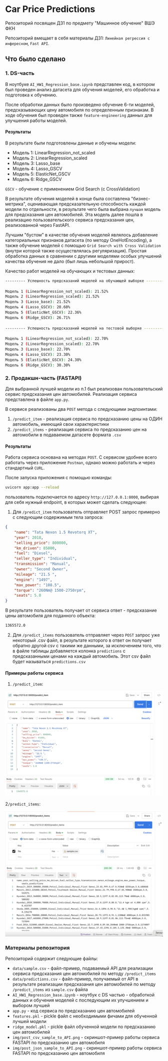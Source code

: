 # Car Price Predictions

Репозиторий посвящен ДЗ1 по предмету "Машинное обучение" ВШЭ ФКН

Репозиторий вмещает в себя материалы ДЗ1: `Линейная регрессия с инфересном`, `Fast API`.

## Что было сделано

### 1. DS-часть

В ноутбуке `AI_HW1_Regression_base.ipynb` представлен код, в котором был проведен анализ датасета для обучения моделей, его обработка и подготовка к обучению.

После обработки данных было произведено обучение 6-ти моделей, предсказывающих цену автомобиля по определенным признакам.
В ходе обучения был проведен также `feature-engineering` данных для улучшения работы моделей.

#### Результаты

В результате были подготовлены данные и обучены модели:
* Модель 1: LinearRegression_not_scaled
* Модель 2: LinearRegression_scaled 
* Модель 3: Lasso_base
* Модель 4: Lasso_GSCV
* Модель 5: ElasticNet_GSCV 
* Модель 6: Ridge_GSCV

`GSCV` - обучение с применением Grid Search (с CrossValidation)

В результате обучения моделей в конце была составлена "бизнес-метрика", оценивающая предсказательную способность каждой модели по отдельности, в результате чего была выбрана `лучшая` модель для предсказания цен автомобилей. Эта модель далее пошла в реализацию пользовательского сервиса предсказания цен, реализованной через FastAPI.

Лучшим "бустом" в качестве обучения моделей являлось добавление категориальных признаков датасета (по методу OneHotEncoding), а также обучение моделей с помощью `Grid Search with Cross Validation` (внутри которой также осуществлялась регуляризация). Простая обработка данных в сравнении с другими моделями особых улучшений качества обучения не дало (был лишь небольшой прирост).

Качество работ моделей на обучающих и тестовых данных:
```bash
--------- Успешность предсказаний моделей на обучающей выборке ---------

Модель 1 (LinearRegression_not_scaled): 21.52%
Модель 2 (LinearRegression_scaled): 21.52%
Модель 3 (Lasso_base): 21.52%
Модель 4 (Lasso_GSCV): 20.60%
Модель 5 (ElasticNet_GSCV): 22.36%
Модель 6 (Ridge_GSCV): 26.71%

--------- Успешность предсказаний моделей на тестовой выборке ---------

Модель 1 (LinearRegression_not_scaled): 22.70%
Модель 2 (LinearRegression_scaled): 22.70%
Модель 3 (Lasso_base): 22.70%
Модель 4 (Lasso_GSCV): 23.30%
Модель 5 (ElasticNet_GSCV): 24.30%
Модель 6 (Ridge_GSCV): 30.30%
```

### 2. Продакшн-часть (FASTAPI)

Для выбранной лучшей модели из п.1 был реализован пользовательский сервис предсказания цен автомобилей.
Реализация сервиса представлена в файле `app.py`.

В сервисе реализованы два `POST` метода с следующими эндпоинтами:

1. `/predict_item` - реализация сервиса по предсказанию цены на ОДИН автомобиль, имеющий свои характеристики
2. `/predict_items` - реализация сервиса по предсказанию цен на автомобили в подаваемом датасете формата `.csv`

#### Результаты

Работа сервиса основана на методах `POST`. С сервисом удобнее всего работать через приложение `Postman`, однако можно работать и через стандартный `CURL`.

После запуска приложения с помощью команды: 
```bash
uvicorn app:app --reload
```
пользователь подключается по адресу `http://127.0.0.1:8000`, выбирая для себя нужный endpoint, в которых может сделать следующее:

1. Для `/predict_item` пользователь отправляет POST запрос примерно с следующим содержимым тела запроса:

```json
{
    "name": "Tata Nexon 1.5 Revotorq XT",
    "year": 2018,
    "selling_price": 800000,
    "km_driven": 85000,
    "fuel": "Diesel",
    "seller_type": "Individual",
    "transmission": "Manual",
    "owner": "Second Owner",
    "mileage": "21.5 ",
    "engine": "1497",
    "max_power": "108.5",
    "torque": "260Nm@ 1500-2750rpm",
    "seats": 5.0
}
```

В результате пользователь получает от сервиса ответ - предсказание цены автомобиля для поданного объекта:
```bash
1365572.0
```

2. Для `/predict_items` пользователь отправляет через `POST` запрос уже некоторый .csv файл, в результате которого в ответ он получает обратно другой csv с такими же данными, за исключением того, что в файле таблицы добавляется колонка `predictions` с предсказанными ценами на каждый автомобиль. Этот csv файл будет называться `predictions.csv`

#### Примеры работы сервиса

1. `/predict_item`:

![POST_json_sample](./img/post_json_sample_to_API.png)

2`/predict_items`:

![POST_csv_sample](./img/post_csv_sample_to_API.png)

### Материалы репозитория

Репозиторий содержит следующие файлы:
* `data/sample.csv` - файл-пример, подаваемый API для реализации сервиса предсказания цен автомобилей по методу `/predict_items`
* `data/predictions.csv` - файл-пример, получаемый от API в результате реализации предсказания цен автомобилей по методу `/predict_items` из `sample.csv` файла
* `AI_HW1_Regression_base.ipynb` - ноутбук с DS частью - обработкой данных и обучения моделей с последующим их улучшением и выбором лучшей
* `app.py` - код сервиса по предсказанию цен автомобилей
* `features.pkl` - pickle файл с необходимыми фичами для обученной лучшей модели
* `ridge_model.pkl` - pickle файл обученной модели по предсказанию цен автомобилей
* `img/post_csv_sample_to_API.png` - скриншот-пример работы сервиса FASTAPI по предсказанию цен автомобиля
* `img/post_json_sample_to_API.png` - скриншот-пример работы сервиса FASTAPI по предсказанию цен автомобиля
